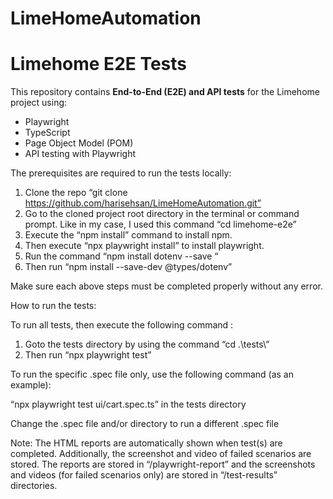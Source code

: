 # LimeHomeAutomation

# Limehome E2E Tests

This repository contains **End-to-End (E2E) and API tests** for the Limehome project using:

- Playwright
- TypeScript
- Page Object Model (POM)
- API testing with Playwright

The prerequisites are required to run the tests locally:

1.	Clone the repo “git clone https://github.com/harisehsan/LimeHomeAutomation.git”
2.	Go to the cloned project root directory in the terminal or command prompt. Like in my case, I used this command “cd limehome-e2e” 
3.	Execute the “npm install” command to install npm. 
4.	Then execute “npx playwright install” to install playwright. 
5.	Run the command “npm install dotenv --save “
6.	Then run “npm install --save-dev @types/dotenv”

Make sure each above steps must be completed properly without any error.

How to run the tests:

To run all tests, then execute the following command :

1.	Goto the tests directory by using the command “cd .\tests\”
2.	Then run “npx playwright test”

To run the specific .spec file only, use the following command (as an example):

“npx playwright test ui/cart.spec.ts” in the tests directory

Change the .spec file and/or directory to run a different .spec file

Note: The HTML reports are automatically shown when test(s) are completed. Additionally, the screenshot and video of failed scenarios are stored. The reports are stored in “/playwright-report” and the screenshots and videos (for failed scenarios only) are stored in “/test-results” directories. 
